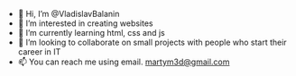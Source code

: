 - 👋 Hi, I’m @VladislavBalanin
- 👀 I’m interested in creating websites
- 🌱 I’m currently learning html, css and js
- 💞️ I’m looking to collaborate on small projects with people who start their career in IT
- 📫 You can reach me using email. martym3d@gmail.com

<!---
VladislavBalanin/VladislavBalanin is a ✨ special ✨ repository because its `README.md` (this file) appears on your GitHub profile.
You can click the Preview link to take a look at your changes.
--->
